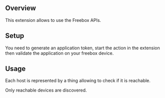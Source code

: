 ## Overview

This extension allows to use the Freebox APIs.

## Setup

You need to generate an application token, start the action in the extension then validate the application on your freebox device.

## Usage

Each host is represented by a thing allowing to check if it is reachable.

Only reachable devices are discovered.
